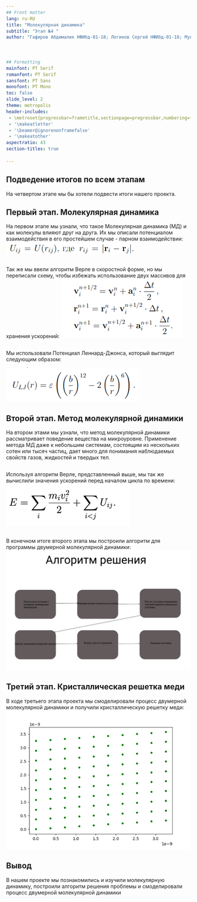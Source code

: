 ```yaml
---
## Front matter
lang: ru-RU
title: "Молекулярная динамика"
subtitle: "Этап №4 "
author: "Гафиров Абдималик НФИбд-01-18; Логинов Сергей НФИбд-01-18; Мулихин Павел НФИбд-01-18; Наливайко Сергей НФИбд-01-18; Смирнова Мария НФИбд-01-18; Сорокин Андрей НФИбд-03-18"



## Formatting
mainfont: PT Serif
romanfont: PT Serif
sansfont: PT Sans
monofont: PT Mono
toc: false
slide_level: 2
theme: metropolis
header-includes:
 - \metroset{progressbar=frametitle,sectionpage=progressbar,numbering=fraction}
 - '\makeatletter'
 - '\beamer@ignorenonframefalse'
 - '\makeatother'
aspectratio: 43
section-titles: true

---
```


## Подведение итогов по всем этапам
На четвертом этапе мы бы хотели подвести итоги нашего проекта.


## Первый этап. Молекулярная динамика
На первом этапе мы узнали, что такое Молекулярная динамика (МД) и как молекулы влияют друг на друга.
Их мы описали потенциалом взаимодействия в его простейшем случае - парном взаимодействии:
![](img/01.png)


##
Так же мы ввели алгоритм Верле в скоростной форме, но мы переписали схему, чтобы избежать использование двух массивов для хранения ускорений:
![](img/02.png)


## 
Мы использовали Потенциал Леннард-Джонса, который выглядит следующим образом:

![](img/03.png)
 
## Второй этап. Метод молекулярной динамики
На втором этами мы узнали, что метод молекулярной динамики рассматривает поведение вещества на микроуровне. Применение метода МД даже к небольшим системам, состоящим из нескольких сотен или тысяч частиц, дает много для понимания наблюдаемых свойств газов, жидкостей и твердых тел.


## 
Используя алгоритм Верле, представленный выше, мы так же вычислили значения ускорений перед
началом цикла по времени:
![](img/04.png)

## 
В конечном итоге второго этапа мы построили алгоритм для программы двумерной молекулярной динамики: 
![](img/05.png)


## Третий этап. Кристаллическая решетка меди
В ходе третьего этапа проекта мы смоделировали процесс двумерной молекулярной динамики и получили кристаллическую решетку меди: 
![](img/06.png)


## Вывод

В нашем проекте мы познакомились и изучили молекулярную динамику, построили алгоритм решения проблемы и смоделировали процесс двумерной молекулярной динамики 





